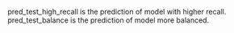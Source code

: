 pred_test_high_recall is the prediction of model with higher recall. 
pred_test_balance is the prediction of model more balanced. 